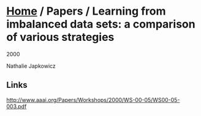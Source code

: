 
# [Home](../) / Papers / Learning from imbalanced data sets: a comparison of various strategies

2000

Nathalie Japkowicz

## Links

http://www.aaai.org/Papers/Workshops/2000/WS-00-05/WS00-05-003.pdf
